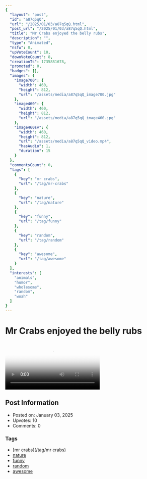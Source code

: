 ```yaml
---
{
  "layout": "post",
  "id": "a87q5qQ",
  "url": "/2025/01/03/a87q5qQ.html",
  "post_url": "/2025/01/03/a87q5qQ.html",
  "title": "Mr Crabs enjoyed the belly rubs",
  "description": "",
  "type": "Animated",
  "nsfw": 0,
  "upVoteCount": 10,
  "downVoteCount": 8,
  "creationTs": 1735881678,
  "promoted": 0,
  "badges": [],
  "images": {
    "image700": {
      "width": 460,
      "height": 812,
      "url": "/assets/media/a87q5qQ_image700.jpg"
    },
    "image460": {
      "width": 460,
      "height": 812,
      "url": "/assets/media/a87q5qQ_image460.jpg"
    },
    "image460sv": {
      "width": 460,
      "height": 812,
      "url": "/assets/media/a87q5qQ_video.mp4",
      "hasAudio": 1,
      "duration": 15
    }
  },
  "commentsCount": 0,
  "tags": [
    {
      "key": "mr crabs",
      "url": "/tag/mr-crabs"
    },
    {
      "key": "nature",
      "url": "/tag/nature"
    },
    {
      "key": "funny",
      "url": "/tag/funny"
    },
    {
      "key": "random",
      "url": "/tag/random"
    },
    {
      "key": "awesome",
      "url": "/tag/awesome"
    }
  ],
  "interests": [
    "animals",
    "humor",
    "wholesome",
    "random",
    "woah"
  ]
}
---
```


# Mr Crabs enjoyed the belly rubs

<video controls playsinline loop poster="/assets/media/a87q5qQ_image460.jpg">
  <source src="/assets/media/a87q5qQ_video.mp4" type="video/mp4">
  Your browser does not support the video tag.
</video>

## Post Information

- Posted on: January 03, 2025
- Upvotes: 10
- Comments: 0

### Tags

- [mr crabs](/tag/mr crabs)
- [nature](/tag/nature)
- [funny](/tag/funny)
- [random](/tag/random)
- [awesome](/tag/awesome)
